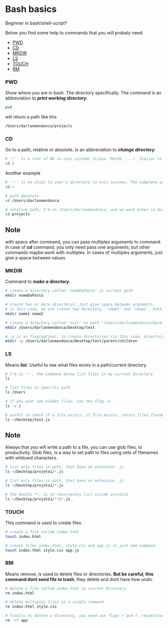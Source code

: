 # Bash basics

Beginner in bash/shell-script? 

Below you find some help to commands that you will probaly need.

- [PWD](#pwd)
- [CD](#cd)
- [MKDIR](#mkdir)
- [LS](#ls)
- [TOUCH](#touch)
- [RM](#rm)

### PWD
Show where you are in bash. The directory specifically. The command is an abbreviation to ***print working directory***.

```sh
pwd
```

will return a path like this

```sh
/Users/darlanmendonca/projects
```

### CD
Go to a path, relative or absolute. Is an abbreviation to ***change directory***

```sh
# '/'' is a root of HD in unix systems (Linux, MacOS, ...). Similar to 'c:' if yo're in a Windows.
cd /
```

Another example

```sh
# '~'' is an alias to user's directory in unix systems. The complete path is anything like '/Users/darlanmendonca'
cd ~
```

```sh
# path absolute
cd /Users/darlanmendonca
```

```sh
# relative path, I'm in /Users/darlanmendonca, and we want enter in directory projects, inside where we're.
cd projects
```

## Note
with space after command, you can pass multiples arguments to command. In case of ***cd*** command, you only need pass one arguments, but other commands maybe work with multiples. In cases of multiples arguments, just give a space between values.

### MKDIR
Command to ***make a directory***.

```sh
# create a directory called 'nomeDaPasta' in current path
mkdir nomeDaPasta
```

```sh
# create two or more directorys, just give space between arguments.
# in this case, we are create two directory, 'name1' and 'name2', both in the current path.
mkdir name1 name2
```

```sh
# create a directory called 'test' on path '/Users/darlanmendonca/Desktop'
mkdir /Users/darlanmendonca/Desktop/test
```

```sh
# -p is an flag(option), to create directories (in this case, directory 'parent'), case their not exists
mkdir -p /Users/darlanmendonca/Desktop/test/parent/children
```

### LS
Means ***list***. Useful to see what files exists in a path/current directory.

```sh
# I'm in '~', the command below list files in my current directory
ls
```

```sh
# list files in specific path
ls /Users
```

```sh
# If you want see hidden files, use the flag -a
ls -a /
```

```sh
# useful to check if a file exists, if file exists, return files founded, if not, return 'No such file or directory'
ls ~/Desktop/test.js
```

## Note
Always that you will write a path to a file, you can use glob files, to productivity. Glob files, is a way to set path to files using sets of filenames with wildcard characters.

```sh
# list only files in path, that have an extension .js
ls ~/Desktop/projeto1/*.js
```

```sh
# list only files in path, that have an extension .js
ls ~/Desktop/projeto1/*.js
```

```sh
# the double **, is to recursevely list inside projeto1
ls ~/Desktop/projeto1/**/*.js
```

### TOUCH
This command is used to create files.

```sh
# create a file called index.html
touch index.html
```

```sh
# create files index.html, style.css and app.js in just one command
touch index.thml style.css app.js
```

### RM
Means remove, is used to delete files or directories. **But be careful, this command dont send file to trash**, they delete and dont have how undo.

```sh
# delete a file called index.html in current directory
rm index.html
```

```sh
# delete multiples files in a single command
rm index.html style.css
```

```sh
# finally to delete a directory, you need use flags r and f, respectively, both are abbreviation to recursive and force
rm -rf app
```



